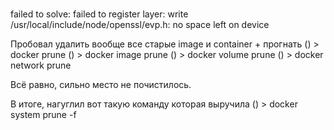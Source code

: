###

failed to solve: failed to register layer: write /usr/local/include/node/openssl/evp.h: no space left on device

Пробовал удалить вообще все старые image и container + прогнать
() > docker prune
() > docker image prune
() > docker volume prune
() > docker network prune

Всё равно, сильно место не почистилось.

В итоге, нагуглил вот такую команду которая выручила
() > docker system prune -f
